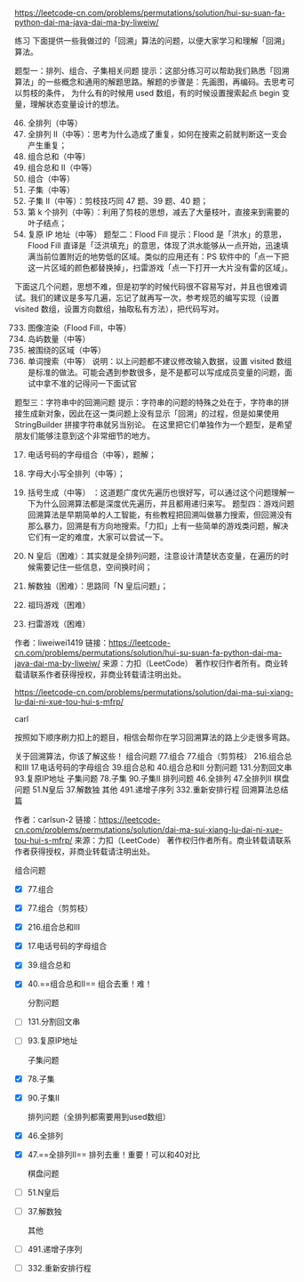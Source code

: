 

https://leetcode-cn.com/problems/permutations/solution/hui-su-suan-fa-python-dai-ma-java-dai-ma-by-liweiw/

练习
下面提供一些我做过的「回溯」算法的问题，以便大家学习和理解「回溯」算法。

题型一：排列、组合、子集相关问题
提示：这部分练习可以帮助我们熟悉「回溯算法」的一些概念和通用的解题思路。解题的步骤是：先画图，再编码。去思考可以剪枝的条件， 为什么有的时候用 used 数组，有的时候设置搜索起点 begin 变量，理解状态变量设计的想法。

46. 全排列（中等）
47. 全排列 II（中等）：思考为什么造成了重复，如何在搜索之前就判断这一支会产生重复；
39. 组合总和（中等）
40. 组合总和 II（中等）
77. 组合（中等）
78. 子集（中等）
90. 子集 II（中等）：剪枝技巧同 47 题、39 题、40 题；
60. 第 k 个排列（中等）：利用了剪枝的思想，减去了大量枝叶，直接来到需要的叶子结点；
93. 复原 IP 地址（中等）
题型二：Flood Fill
提示：Flood 是「洪水」的意思，Flood Fill 直译是「泛洪填充」的意思，体现了洪水能够从一点开始，迅速填满当前位置附近的地势低的区域。类似的应用还有：PS 软件中的「点一下把这一片区域的颜色都替换掉」，扫雷游戏「点一下打开一大片没有雷的区域」。

下面这几个问题，思想不难，但是初学的时候代码很不容易写对，并且也很难调试。我们的建议是多写几遍，忘记了就再写一次，参考规范的编写实现（设置 visited 数组，设置方向数组，抽取私有方法），把代码写对。

733. 图像渲染（Flood Fill，中等）
200. 岛屿数量（中等）
130. 被围绕的区域（中等）
79. 单词搜索（中等）
说明：以上问题都不建议修改输入数据，设置 visited 数组是标准的做法。可能会遇到参数很多，是不是都可以写成成员变量的问题，面试中拿不准的记得问一下面试官

题型三：字符串中的回溯问题
提示：字符串的问题的特殊之处在于，字符串的拼接生成新对象，因此在这一类问题上没有显示「回溯」的过程，但是如果使用 StringBuilder 拼接字符串就另当别论。
在这里把它们单独作为一个题型，是希望朋友们能够注意到这个非常细节的地方。

17. 电话号码的字母组合（中等），题解；
784. 字母大小写全排列（中等）；
22. 括号生成（中等） ：这道题广度优先遍历也很好写，可以通过这个问题理解一下为什么回溯算法都是深度优先遍历，并且都用递归来写。
题型四：游戏问题
回溯算法是早期简单的人工智能，有些教程把回溯叫做暴力搜索，但回溯没有那么暴力，回溯是有方向地搜索。「力扣」上有一些简单的游戏类问题，解决它们有一定的难度，大家可以尝试一下。

51. N 皇后（困难）：其实就是全排列问题，注意设计清楚状态变量，在遍历的时候需要记住一些信息，空间换时间；
37. 解数独（困难）：思路同「N 皇后问题」；
488. 祖玛游戏（困难）
529. 扫雷游戏（困难）

作者：liweiwei1419
链接：https://leetcode-cn.com/problems/permutations/solution/hui-su-suan-fa-python-dai-ma-java-dai-ma-by-liweiw/
来源：力扣（LeetCode）
著作权归作者所有。商业转载请联系作者获得授权，非商业转载请注明出处。





https://leetcode-cn.com/problems/permutations/solution/dai-ma-sui-xiang-lu-dai-ni-xue-tou-hui-s-mfrp/

carl

按照如下顺序刷力扣上的题目，相信会帮你在学习回溯算法的路上少走很多弯路。

关于回溯算法，你该了解这些！
组合问题
77.组合
77.组合（剪剪枝）
216.组合总和III
17.电话号码的字母组合
39.组合总和
40.组合总和II
分割问题
131.分割回文串
93.复原IP地址
子集问题
78.子集
90.子集II
排列问题
46.全排列
47.全排列II
棋盘问题
51.N皇后
37.解数独
其他
491.递增子序列
332.重新安排行程
回溯算法总结篇

作者：carlsun-2
链接：https://leetcode-cn.com/problems/permutations/solution/dai-ma-sui-xiang-lu-dai-ni-xue-tou-hui-s-mfrp/
来源：力扣（LeetCode）
著作权归作者所有。商业转载请联系作者获得授权，非商业转载请注明出处。



组合问题
- [x] 77.组合
- [x] 77.组合（剪剪枝）
- [x] 216.组合总和III
- [x] 17.电话号码的字母组合
- [x] 39.组合总和
- [x] 40.==组合总和II== 组合去重！难！

  分割问题
- [ ] 131.分割回文串
- [ ] 93.复原IP地址

  子集问题
- [x] 78.子集
- [x] 90.子集II

  排列问题（全排列都需要用到used数组）
- [x] 46.全排列
- [x] 47.==全排列II== 排列去重！重要！可以和40对比

  棋盘问题
- [ ] 51.N皇后
- [ ] 37.解数独

  其他
- [ ] 491.递增子序列
- [ ] 332.重新安排行程